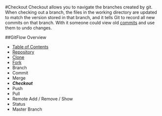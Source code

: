 #Checkout
Checkout allows you to navigate the branches created by git. When checking out a branch, the files in the working directory are updated to match the version stored in that branch, and it tells Git to record all new commits on that branch. With it someone could view old [commits](./Commit.md) and use them to undo changes.

##GitFlow Overview
* [Table of Contents](./README.MD)
* [Repository](./Repository.md)
* [Clone](./Clone.md)
* [Fork](./Forks.md)
* Branch
* Commit
* Merge
* _**Checkout**_
* Push
* Pull 
* Remote Add / Remove / Show
* Status
* Master Branch 